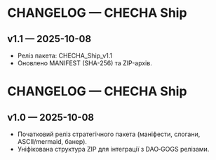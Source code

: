 # CHANGELOG — CHECHA Ship

## v1.1 — 2025-10-08
- Реліз пакета: CHECHA_Ship_v1.1
- Оновлено MANIFEST (SHA-256) та ZIP-архів.
# CHANGELOG — CHECHA Ship

## v1.0 — 2025-10-08
- Початковий реліз стратегічного пакета (маніфести, слогани, ASCII/mermaid, банер).
- Уніфікована структура ZIP для інтеграції з DAO‑GOGS релізами.

